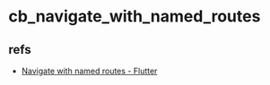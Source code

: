 # cb_navigate_with_named_routes

## refs

- [Navigate with named routes - Flutter](https://flutter.io/cookbook/networking/named-routes/)
